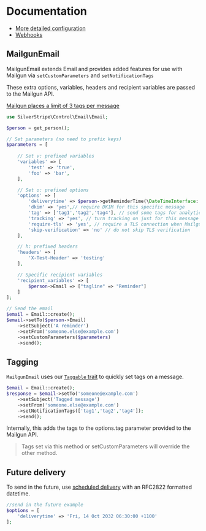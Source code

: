 # Documentation

+ [More detailed configuration](./005-detailed_configuration.md)
+ [Webhooks](./100-webhooks.md)


## MailgunEmail

MailgunEmail extends Email and provides added features for use with Mailgun via `setCustomParameters` and `setNotificationTags`

These extra options, variables, headers and recipient variables are passed to the Mailgun API.

[Mailgun places a limit of 3 tags per message](https://documentation.mailgun.com/en/latest/user_manual.html#tagging)

```php
use SilverStripe\Control\Email\Email;

$person = get_person();

// Set parameters (no need to prefix keys)
$parameters = [
    
    // Set v: prefixed variables
    'variables' => [
        'test' => 'true',
        'foo' => 'bar',
    ],

    // Set o: prefixed options
    'options' => [
        'deliverytime' => $person->getReminderTime(\DateTimeInterface::RFC2822),
        'dkim' => 'yes',// require DKIM for this specific message
        'tag' => ['tag1','tag2','tag4'], // send some tags for analytics
        'tracking' => 'yes', // turn tracking on just for this message
        'require-tls' => 'yes', // require a TLS connection when Mailgun connects to the remote mail server
        'skip-verification' => 'no' // do not skip TLS verification
    ],

    // h: prefixed headers
    'headers' => [
        'X-Test-Header' => 'testing'
    ],

    // Specific recipient variables
    'recipient_variables' => [
        $person->Email => ["tagline" => "Reminder"]
    ]
];

// Send the email
$email = Email::create();
$email->setTo($person->Email)
    ->setSubject('A reminder')
    ->setFrom('someone.else@example.com')
    ->setCustomParameters($parameters)
    ->send();
```

## Tagging

`MailgunEmail` uses our [`Taggable` trait](https://github.com/nswdpc/silverstripe-taggable-notifications) to quickly set tags on a message.

```php
$email = Email::create();
$response = $email->setTo('someone@example.com')
    ->setSubject('Tagged message')
    ->setFrom('someone.else@example.com')
    ->setNotificationTags(['tag1','tag2','tag4']);
    ->send();
```

Internally, this adds the tags to the options.tag parameter provided to the Mailgun API.

> Tags set via this method or setCustomParameters will override the other method.

## Future delivery

To send in the future, use [scheduled delivery](https://documentation.mailgun.com/en/latest/user_manual.html#scheduling-delivery) with an RFC2822 formatted datetime.

```php
//send in the future example
$options = [
    'deliverytime' => 'Fri, 14 Oct 2032 06:30:00 +1100'
];
```
